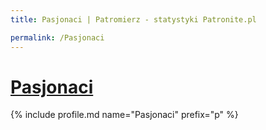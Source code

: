 ```yaml
---
title: Pasjonaci | Patromierz - statystyki Patronite.pl

permalink: /Pasjonaci
---
```


# [Pasjonaci](https://patronite.pl/Pasjonaci)

{% include profile.md name="Pasjonaci" prefix="p" %}
